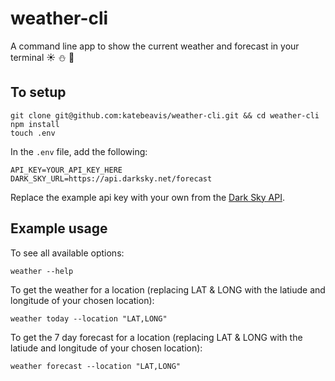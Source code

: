 # weather-cli
A command line app to show the current weather and forecast in your terminal :sunny: :snowman: :rainbow:
## To setup
```
git clone git@github.com:katebeavis/weather-cli.git && cd weather-cli
npm install
touch .env
```
In the ``.env`` file, add the following:
```
API_KEY=YOUR_API_KEY_HERE
DARK_SKY_URL=https://api.darksky.net/forecast
```
Replace the example api key with your own from the [Dark Sky API](https://darksky.net/dev).

## Example usage
To see all available options:

```weather --help```

To get the weather for a location (replacing LAT & LONG with the latiude and longitude of your chosen location):

```weather today --location "LAT,LONG"```

To get the 7 day forecast for a location (replacing LAT & LONG with the latiude and longitude of your chosen location):

```weather forecast --location "LAT,LONG"```
